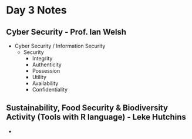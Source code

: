 # Day 3 Notes

## Cyber Security - Prof. Ian Welsh

- Cyber Security / Information Security
  - Security
    - Integrity
    - Authenticity
    - Possession
    - Utility
    - Availability
    - Confidentiality


## Sustainability, Food Security & Biodiversity Activity (Tools with R language) - Leke Hutchins 

- 

